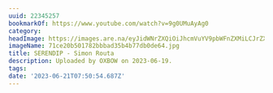 ```yaml
---
uuid: 22345257
bookmarkOf: https://www.youtube.com/watch?v=9g0UMuAyAg0
category: 
headImage: https://images.are.na/eyJidWNrZXQiOiJhcmVuYV9pbWFnZXMiLCJrZXkiOiIyMjM0NTI1Ny9vcmlnaW5hbF83MWNlMjBiNTAxNzgyYmJiYWQzNWI0Yjc3ZGIwZGU2NC5qcGciLCJlZGl0cyI6eyJyZXNpemUiOnsid2lkdGgiOjEyMDAsImhlaWdodCI6MTIwMCwiZml0IjoiaW5zaWRlIiwid2l0aG91dEVubGFyZ2VtZW50Ijp0cnVlfSwid2VicCI6eyJxdWFsaXR5Ijo5MH0sImpwZWciOnsicXVhbGl0eSI6OTB9LCJyb3RhdGUiOm51bGx9fQ==?bc=0
imageName: 71ce20b501782bbbad35b4b77db0de64.jpg
title: SERENDIP - Simon Routa
description: Uploaded by OXBOW on 2023-06-19.
tags: 
date: '2023-06-21T07:50:54.687Z'
---
```

